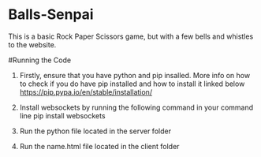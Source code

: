 # Balls-Senpai
This is a basic Rock Paper Scissors game, but with a few bells and whistles to the website. 

#Running the Code

1. Firstly, ensure that you have python and pip insalled. More info on how to check if you do have pip installed and how to install it linked below
https://pip.pypa.io/en/stable/installation/

2. Install websockets by running the following command in your command line
pip install websockets

3. Run the python file located in the server folder

4. Run the name.html file located in the client folder
